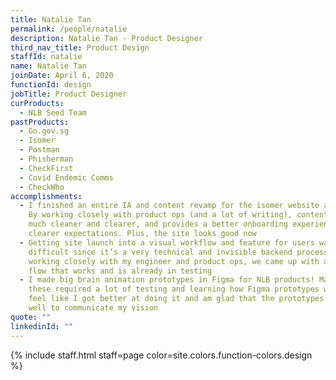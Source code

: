 ```yaml
---
title: Natalie Tan
permalink: /people/natalie
description: Natalie Tan - Product Designer
third_nav_title: Product Design
staffId: natalie
name: Natalie Tan
joinDate: April 6, 2020
functionId: design
jobTitle: Product Designer
curProducts:
  - NLB Seed Team
pastProducts:
  - Go.gov.sg
  - Isomer
  - Postman
  - Phisherman
  - CheckFirst
  - Covid Endemic Comms
  - CheckWho
accomplishments:
  - I finished an entire IA and content revamp for the isomer website and guide!
    By working closely with product ops (and a lot of writing), content is now
    much cleaner and clearer, and provides a better onboarding experience with
    clearer expectations. Plus, the site looks good now
  - Getting site launch into a visual workflow and feature for users was
    difficult since it’s a very technical and invisible backend process. But by
    working closely with my engineer and product ops, we came up with a user
    flow that works and is already in testing
  - I made big brain animation prototypes in Figma for NLB products! Making
    these required a lot of testing and learning how Figma prototypes work. I
    feel like I got better at doing it and am glad that the prototypes worked
    well to communicate my vision
quote: ""
linkedinId: ""
---
```


{% include staff.html staff=page color=site.colors.function-colors.design %}
